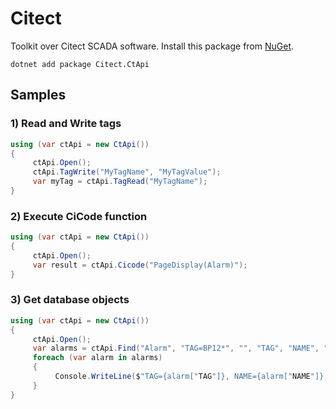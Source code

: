 # Citect
Toolkit over Citect SCADA software.
Install this package from [NuGet](https://www.nuget.org/packages/Citect.CtApi/).
```
dotnet add package Citect.CtApi
```

## Samples
### 1) Read and Write tags
```c#
using (var ctApi = new CtApi())
{
     ctApi.Open();
     ctApi.TagWrite("MyTagName", "MyTagValue");
     var myTag = ctApi.TagRead("MyTagName");
}
```

### 2) Execute CiCode function
```c#
using (var ctApi = new CtApi())
{
     ctApi.Open();
     var result = ctApi.Cicode("PageDisplay(Alarm)");
}
```

### 3) Get database objects
```c#
using (var ctApi = new CtApi())
{
     ctApi.Open();
     var alarms = ctApi.Find("Alarm", "TAG=BP12*", "", "TAG", "NAME", "DESC");
     foreach (var alarm in alarms)
     {
          Console.WriteLine($"TAG={alarm["TAG"]}, NAME={alarm["NAME"]}, DESC={alarm["DESC"]}");
     }
}
```
